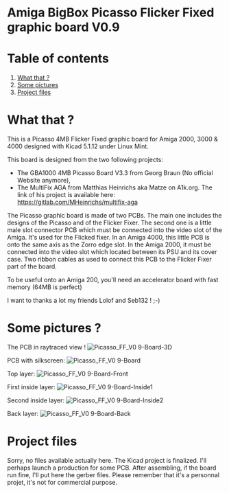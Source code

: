 # Amiga BigBox Picasso Flicker Fixed graphic board V0.9

# Table of contents
1. [What that ?](#P1)
2. [Some pictures](#P2)
3. [Project files](#P3)

# What that ? <a name="P1"></a>
This is a Picasso 4MB Flicker Fixed graphic board for Amiga 2000, 3000 &amp; 4000 designed with Kicad 5.1.12 under Linux Mint.

This board is designed from the two following projects:
  - The GBA1000 4MB Picasso Board V3.3 from Georg Braun (No official Website anymore),
  - The MultiFix AGA from Matthias Heinrichs aka Matze on A1k.org. The link of his project is available here:  
  https://gitlab.com/MHeinrichs/multifix-aga
    
The Picasso graphic board is made of two PCBs. The main one includes the designs of the Picasso and of the Flicker Fixer. The second one is a little male slot connector PCB which must be connected into the video slot of the Amiga. It's used for the Flicked fixer. In an Amiga 4000, this little PCB is onto the same axis as the Zorro edge slot. In the Amiga 2000, it must be connected into the video slot which located between its PSU and its cover case. Two ribbon cables as used to connect this PCB to the Flicker Fixer part of the board. 

To be useful onto an Amiga 200, you'll need an accelerator board with fast memory (64MB is perfect) 

I want to thanks a lot my friends Lolof and Seb132 ! ;-)

# Some pictures ? <a name="P2"></a>
  
The PCB in raytraced view !
![Picasso_FF_V0 9-Board-3D](https://user-images.githubusercontent.com/80821708/192138232-0980a8f4-f7ab-41ed-835d-e44e98105e04.png)

PCB with silkscreen:
![Picasso_FF_V0 9-Board](https://user-images.githubusercontent.com/80821708/192138204-b8575fb5-7632-45b8-b50c-aa4279b76107.png)

Top layer:
![Picasso_FF_V0 9-Board-Front](https://user-images.githubusercontent.com/80821708/192138208-3882107a-19d0-4e16-9dbd-e4f735679f8a.png)

First inside layer:
![Picasso_FF_V0 9-Board-Inside1](https://user-images.githubusercontent.com/80821708/192138212-ad65cb16-fbc5-4c6e-8a14-595d25aa4300.png)

Second inside layer:
![Picasso_FF_V0 9-Board-Inside2](https://user-images.githubusercontent.com/80821708/192138219-f35df53d-d64d-4f8e-9ac6-da8bce98c020.png)

Back layer:
![Picasso_FF_V0 9-Board-Back](https://user-images.githubusercontent.com/80821708/192138207-c43ad853-ff0e-43da-a6f0-e8d194fdb732.png)
  
  
# Project files <a name="P3"></a>
  
Sorry, no files available actually here.
The Kicad project is finalized. I'll perhaps launch a production for some PCB. After assembling, if the board run fine, I'll put here the gerber files. Please remember that it's a personnal projet, it's not for commercial purpose.  
